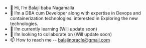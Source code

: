- 👋 Hi, I’m Balaji babu Nagamalla
- 👀 I’m a DBA cum Developer along with expertise in Devops and containerization technologies. interested in Exploring the new technologies.
- 🌱 I’m currently learning (Will update soon)
- 💞️ I’m looking to collaborate on (Will update soon)
- 📫 How to reach me -- balajinoracle@gmail.com

<!---
balajinoracle/balajinoracle is a ✨ special ✨ repository because its `README.md` (this file) appears on your GitHub profile.
You can click the Preview link to take a look at your changes.
--->
